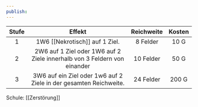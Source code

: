 ```yaml
---
publish:
---
```


| **Stufe** |                                **Effekt**                                | **Reichweite** | **Kosten** |
| :-------: | :----------------------------------------------------------------------: | :------------: | :--------: |
|     1     |                      1W6 [[Nekrotisch]] auf 1 Ziel.                      |    8 Felder    |    10 G    |
|     2     | 2W6 auf 1 Ziel oder 1W6 auf 2 Ziele innerhalb von 3 Feldern von einander |   10 Felder    |    50 G    |
|     3     |    3W6 auf ein Ziel oder 1w6 auf 2 Ziele in der gesamten Reichweite.     |   24 Felder    |   200 G    |

Schule: [[Zerstörung]]
